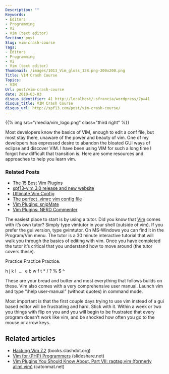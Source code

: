 ```yaml
---
Description: ""
Keywords:
- Editors
- Programming
- Vi
- Vim (text editor)
Section: post
Slug: vim-crash-course
Tags:
- Editors
- Programming
- Vi
- Vim (text editor)
Thumbnail: /images/1013_Vim_gloss_128.png-200x200.png
Title: VIM Crash Course
Topics:
- VIM
Url: post/vim-crash-course
date: 2010-03-03
disqus_identifier: 41 http://localhost/~sfrancia/wordpress/?p=41
disqus_title: VIM Crash Course
disqus_url: http://spf13.com/post/vim-crash-course/
---
```


{{% img src="/media/vim_logo.png" class="third right" %}}

Most developers know the basics of VIM, enough to edit a conf file, but
most stay there, unaware of the power and beauty of vim. One of my
developers has expressed desire to abandon the bloated GUI ways of
eclipse and discover VIM. I have been using VIM for such a long time I
forgot how difficult that transition is. Here are some resources and
approaches to help you learn vim.

### Related Posts

-   [The 15 Best Vim
    Plugins](http://spf13.com/post/the-15-best-vim-plugins/)
-   [spf13-vim 3.0 release and new
    website](http://spf13.com/post/spf13-vim-3-0-release-and-new-website/)
-   [Ultimate Vim Config](http://spf13.com/post/ultimate-vim-config/)
-   [The perfect .vimrc vim config
    file](http://spf13.com/post/perfect-vimrc-vim-config-file/)
-   [Vim Plugins: snipMate](http://spf13.com/post/vim-plugins-snipmate/)
-   [Vim Plugins: NERD
    Commenter](http://spf13.com/post/vim-plugins-nerd-commenter/)

The easiest place to start is by using a tutor. Did you know that
[Vim](http://www.vim.org/ "Vim (text editor)") comes with it’s own
tutor? Simply type vimtutor in your shell (outside of vim). If you
prefer the gui version, type gvimtutor. On MS-Windows you can find it in
the Program/Vim menu. The tutor is a 30 minute interactive tutorial that
will walk you through the basics of editing with vim. Once you have
completed the tutor it’s critical that you understand how to move around
(the tutor covers these).

Practice Practice Practice.

h j k l  ...  e b w f t \* / ? % $ ^

These are your bread and butter and most everything that follows builds
on these. Vim also comes with a very comprehensive user manual. Launch
vim and type “:help user-manual” (without quotes) in command mode.

Most important is that the first couple days trying to use vim instead
of a gui based editor will be frustrating and hard. Stick with it.
Within a week or two you things with flip on you and you will begin to
be frustrated that every program doesn’t work like vim, and be shocked
how often you go to the mouse or arrow keys.

## Related articles
-   [Hacking Vim
    7.2](http://books.slashdot.org/story/10/05/10/1340245/Hacking-Vim-72?from=rss)
    (books.slashdot.org)
-   [Vim for (PHP)
    Programmers](http://www.slideshare.net/andreizm/vim-for-php-programmers-pdf)
    (slideshare.net)
-   [Vim Plugins You Should Know About, Part VII: ragtag.vim (formerly
    allml.vim)](http://www.catonmat.net/blog/vim-plugins-ragtag-allml-vim)
    (catonmat.net)

